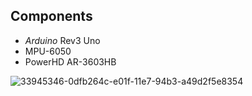 ## Components
- *Arduino* Rev3 Uno
- MPU-6050
- PowerHD AR-3603HB


![33945346-0dfb264c-e01f-11e7-94b3-a49d2f5e8354](https://user-images.githubusercontent.com/26459413/34083221-f7a8e6bc-e36c-11e7-9876-ca9c0970b562.jpg)
